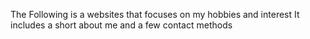 The Following is a websites that focuses on my hobbies and interest
It includes a short about me and a few contact methods
